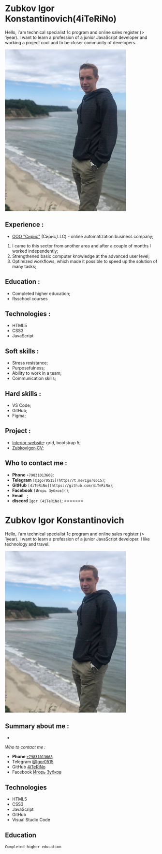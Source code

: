 
# Zubkov Igor Konstantinovich(4iTeRiNo)
Hello, i'am technical specialist 1c program and online sales register (> 1year). I want to learn a profession of a junior JavaScript developer and working a project cool and to be
closer community of developers.

![resume.png](images/image.png) 

## Experience :
- [ООО "Сирис"](https://mysiris.ru/) (Сирис,LLC) - online automatization business company; 
1. I came to this sector from another area and after a couple of months I worked independently;
2. Strengthened basic computer knowledge at the advanced user level;
3. Optimized workflows, which made it possible to speed up the solution of many tasks;

## Education :
- Completed higher education;
- Rsschool courses

## Technologies :
- HTML5
- CSS3
- JavaScript

## Soft skills :
- Stress resistance;
- Purposefulness;
- Ability to work in a team;
- Communication skills;

## Hard skills : 
- VS Code;
- GitHub;
- Figma;

## Project :
- [Interior-website](https://4iterino.github.io/Interior-sait/): grid, bootstrap 5;
- [ZubkovIgor-CV]();
## Who to contact me :
- **Phone** `+79831013668`;
- **Telegram** `[@Igor0515](https//t.me/Igor0515)`;
- **GitHub** `[4iTeRiNo](https://github.com/4iTeRiNo)`;
- **Facebook** `[Игорь Зубков]()`;
- **Email** ` `;
- **discord** `Igor (4iTeRiNo)`;
=======
# Zubkov Igor Konstantinovich
Hello, i'am technical specialist 1c program and online sales register (> 1year). I want to learn a profession of a junior JavaScript developer. I like technology and travel.

![resume.png](image.png) 

## Summary about me :
- 

*Who to contact me :* 
- **Phone** [`+79831013668`](number+79831013668)
- Telegram [@Igor0515](https//t.me/Igor0515)
- GitHub [4iTeRiNo](https://github.com/4iTeRiNo)
- Facebook [Игорь Зубков]()

## Technologies
- HTML5
- CSS3
- JavaScript
- GitHub
- Visual Studio Code

## Education
	Completed higher education

